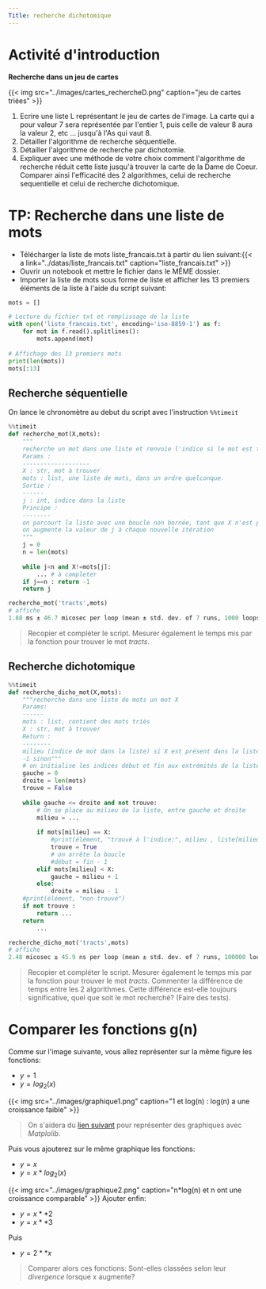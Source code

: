 ```yaml
---
Title: recherche dichotomique
---
```

# Activité d'introduction 
**Recherche dans un jeu de cartes**

{{< img src="../images/cartes_rechercheD.png" caption="jeu de cartes triées" >}}

1. Ecrire une liste L représentant le jeu de cartes de l'image. La carte qui a pour valeur 7 sera représentée par l'entier 1, puis celle de valeur 8 aura la valeur 2, etc ... jusqu'à l'As qui vaut 8.
2. Détailler l'algorithme de recherche séquentielle.
3. Détailler l'algorithme de recherche par dichotomie.
4. Expliquer avec une méthode de votre choix comment l'algorithme de recherche réduit cette liste jusqu'à trouver la carte de la Dame de Coeur. Comparer ainsi l'efficacité des 2 algorithmes, celui de recherche sequentielle et celui de recherche dichotomique.


# TP: Recherche dans une liste de mots

* Télécharger la liste de mots liste_francais.txt à partir du lien suivant:{{< a link="../datas/liste_francais.txt" caption="liste_francais.txt" >}}
* Ouvrir un notebook et mettre le fichier dans le MÊME dossier.
* Importer la liste de mots sous forme de liste et afficher les 13 premiers éléments de la liste à l'aide du script suivant:

```python
mots = []

# Lecture du fichier txt et remplissage de la liste
with open('liste_francais.txt', encoding='iso-8859-1') as f:
    for mot in f.read().splitlines():
        mots.append(mot)
        
# Affichage des 13 premiers mots
print(len(mots))
mots[:13]
```


## Recherche séquentielle
On lance le chronomètre au debut du script avec l'instruction `%%timeit`

```python
%%timeit
def recherche_mot(X,mots):
    """
    recherche un mot dans une liste et renvoie l'indice si le mot est trouvée, -1 sinon
    Params :
    -------------------
    X : str, mot à trouver
    mots : list, une liste de mots, dans un ordre quelconque.
    Sortie : 
    ------
    j : int, indice dans la liste
    Principe :
    --------
    on parcourt la liste avec une boucle non bornée, tant que X n'est pas trouvé dans la liste
    on augmente la valeur de j à chaque nouvelle itération
    """
    j = 0
    n = len(mots)
    
    while j<n and X!=mots[j]:
        ... # à completer
    if j==n : return -1
    return j

recherche_mot('tracts',mots)
# affiche 
1.88 ms ± 46.7 micosec per loop (mean ± std. dev. of 7 runs, 1000 loops each)
```

> Recopier et compléter le script. Mesurer également le temps mis par la fonction pour trouver le mot *tracts*.

## Recherche dichotomique

```python
%%timeit
def recherche_dicho_mot(X,mots):
    """recherche dans une liste de mots un mot X
    Params:
    ------
    mots : list, contient des mots triés
    X : str, mot à trouver
    Return :
    --------
    milieu (indice de mot dans la liste) si X est présent dans la liste
    -1 sinon"""
    # on initialise les indices début et fin aux extrémités de la liste
    gauche = 0
    droite = len(mots)
    trouve = False
    
    while gauche <= droite and not trouve:
        # On se place au milieu de la liste, entre gauche et droite
        milieu = ... 
    
        if mots[milieu] == X:
            #print(élément, "trouvé à l'indice:", milieu , liste[milieu])
            trouve = True
            # on arrête la boucle
            #début = fin - 1
        elif mots[milieu] < X:       
            gauche = milieu + 1
        else:
            droite = milieu - 1
    #print(élément, "non trouvé")
    if not trouve : 
    	return ...
    return 
    	...

recherche_dicho_mot('tracts',mots)
# affiche
2.48 micosec ± 45.9 ns per loop (mean ± std. dev. of 7 runs, 100000 loops each)
```

> Recopier et compléter le script. Mesurer également le temps mis par la fonction pour trouver le mot *tracts*. Commenter la différence de temps entre les 2 algorithmes. Cette différence est-elle toujours significative, quel que soit le mot recherché? (Faire des tests).

# Comparer les fonctions g(n)
Comme sur l'image suivante, vous allez représenter sur la même figure les fonctions:

* $y = 1$
* $y = log_2(x)$

{{< img src="../images/graphique1.png" caption="1 et log(n) : log(n) a une croissance faible" >}}
> On s'aidera du [lien suivant](https://python.doctor/page-creer-graphiques-scientifiques-python-apprendre) pour représenter des graphiques avec *Matplolib*.


Puis vous ajouterez sur le même graphique les fonctions:

* $y = x$
* $y = x * log_2(x)$

{{< img src="../images/graphique2.png" caption="n*log(n) et n ont une croissance comparable" >}}
Ajouter enfin:

* $y = x**2$
* $y = x**3$

Puis 

* $y = 2**x$

> Comparer alors ces fonctions: Sont-elles classées selon leur *divergence* lorsque x augmente?
